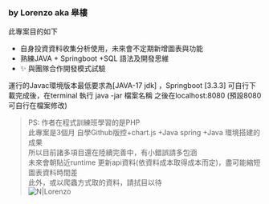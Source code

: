 ### by Lorenzo aka 皋樓

此專案目的如下

- 自身投資資料收集分析使用，未來會不定期新增圖表與功能
- 熟練JAVA + Springboot +SQL 語法及開發思維 
- ✨ 與團隊合作開發模式試驗

運行的Javac環境版本最低要求為[JAVA-17 jdk] ，Springboot [3.3.3]
可自行下載完成後，在terminal 執行 java -jar 檔案名稱
之後在localhost:8080 (預設8080 可自行在檔案修改)

> PS: 作者在程式訓練班學習的是PHP  
> 此專案是3個月 自學Github版控+chart.js +Java spring +Java 環境搭建的成果  
> 所以目前諸多項目還在陸續完善中，有小錯誤請多包涵  
> 未來會朝貼近runtime 更新api資料(依資料成本取得成本而定)，盡可能縮短圖表資料時間差  
> 此外，或以爬蟲方式取的資料，請拭目以待  
![N|Lorenzo]([https://cldup.com/dTxpPi9lDf.thumb.png](https://github.com/Lorenzoforthis/InvWithJava_backend/blob/main/InvProject/src/main/resources/static/image/selfReadme.jpg))
